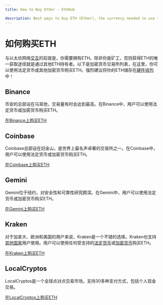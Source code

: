 ```yaml
---
title: How to Buy Ether - EthHub

description: Best ways to buy ETH (Ether), the currency needed to use the Ethereum network.
---
```


# 如何购买ETH

与以太坊网络[交互](https://docs.ethhub.io/using-ethereum/transactions/)的前提是，你需要拥有ETH。除非你是矿工，否则获得ETH的唯一获取途径就是通过其他ETH持有者。以下是加密货币交易所列表，在这里，你可以使用法定货币或其他加密货币购买ETH。强烈建议将你的ETH储存在[硬件钱包](https://docs.ethhub.io/using-ethereum/wallets/hardware/)中！

## Binance
币安的总部设在马耳他，交易量有时会达到最高。在Binance中，用户可以使用法定货币或加密货币购买ETH。

[在Binance上购买ETH](https://www.binance.com/?ref=10900939)

## Coinbase
Coinbase总部设在旧金山，是世界上最名声卓著的交易所之一。在Coinbase中，用户可以使用法定货币或加密货币购买ETH。 

[在Coinbase上购买ETH](https://www.coinbase.com/join/527bbccd0c46660a8a00003b)

## Gemini
Gemini位于纽约，对安全性和可靠性研究颇深。在Gemini中，用户可以使用法定货币或加密货币购买ETH。

[在Gemini上购买ETH](https://gemini.com/share/bgw7efxb)

## Kraken
对于加拿大、欧洲和美国的用户来说，Kraken是一个不错的选择。Kraken也支持[其他国家](https://support.kraken.com/hc/en-us/articles/360001368823-Geographic-Restrictions-Can-I-use-Kraken-if-I-m-from-)用户使用。用户可以使用任何受支持的[法定货币](https://support.kraken.com/hc/en-us/articles/360000381846-Fiat-currency-deposit-methods-fees-and-minimums)或[加密货币](https://support.kraken.com/hc/en-us/articles/360001389303-Summary-of-digital-assets-cryptocurrency-minimums-and-fees)购买ETH。

[在Kraken上购买ETH](https://www.kraken.com)

## LocalCryptos
LocalCryptos是一个全球点对点交易市场。支持30多种支付方式，包括个人现金交易。

[在LocalCryptos上购买ETH](https://localcryptos.com/)
